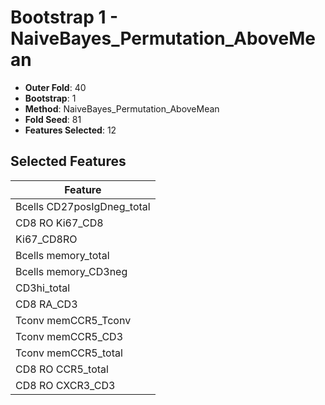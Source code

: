 # Bootstrap 1 - NaiveBayes_Permutation_AboveMean

- **Outer Fold**: 40
- **Bootstrap**: 1
- **Method**: NaiveBayes_Permutation_AboveMean
- **Fold Seed**: 81
- **Features Selected**: 12

## Selected Features

| Feature |
|---------|
| Bcells CD27posIgDneg_total |
| CD8 RO Ki67_CD8 |
| Ki67_CD8RO |
| Bcells memory_total |
| Bcells memory_CD3neg |
| CD3hi_total |
| CD8 RA_CD3 |
| Tconv memCCR5_Tconv |
| Tconv memCCR5_CD3 |
| Tconv memCCR5_total |
| CD8 RO CCR5_total |
| CD8 RO CXCR3_CD3 |
